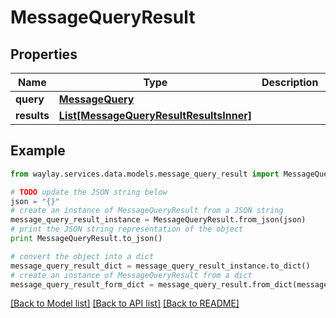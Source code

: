# MessageQueryResult


## Properties

Name | Type | Description | Notes
------------ | ------------- | ------------- | -------------
**query** | [**MessageQuery**](MessageQuery.md) |  | [optional] 
**results** | [**List[MessageQueryResultResultsInner]**](MessageQueryResultResultsInner.md) |  | [optional] 

## Example

```python
from waylay.services.data.models.message_query_result import MessageQueryResult

# TODO update the JSON string below
json = "{}"
# create an instance of MessageQueryResult from a JSON string
message_query_result_instance = MessageQueryResult.from_json(json)
# print the JSON string representation of the object
print MessageQueryResult.to_json()

# convert the object into a dict
message_query_result_dict = message_query_result_instance.to_dict()
# create an instance of MessageQueryResult from a dict
message_query_result_form_dict = message_query_result.from_dict(message_query_result_dict)
```
[[Back to Model list]](../README.md#documentation-for-models) [[Back to API list]](../README.md#documentation-for-api-endpoints) [[Back to README]](../README.md)


